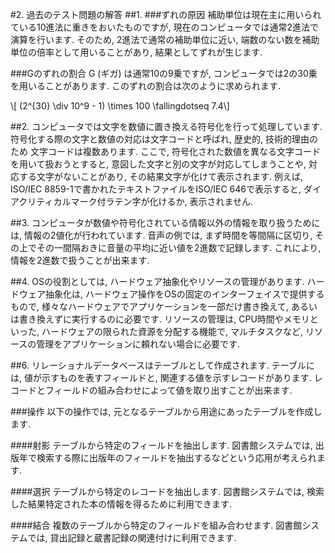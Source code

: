 <script type="text/javascript" async
  src="https://cdn.mathjax.org/mathjax/latest/MathJax.js?config=TeX-MML-AM_CHTML">
</script>

#2. 過去のテスト問題の解答
##1.
###ずれの原因
補助単位は現在主に用いられている10進法に重きをおいたものですが,
現在のコンピュータでは通常2進法で演算を行います. そのため, 2進法で通常の補助単位に近い,
端数のない数を補助単位の倍率として用いることがあり, 結果としてずれが生じます.

###Gのずれの割合
G (ギガ) は通常10の9乗ですが, コンピュータでは2の30乗を用いることがあります.
このずれの割合は次のように求められます.

<p>\[ (2^{30} \div 10^9 - 1) \times 100 \fallingdotseq 7.4\]</p>

##2.
コンピュータでは文字を数値に置き換える符号化を行って処理しています.
符号化する際の文字と数値の対応は文字コードと呼ばれ, 歴史的,
技術的理由のため 文字コードは複数あります. ここで,
符号化された数値を異なる文字コードを用いて扱おうとすると,
意図した文字と別の文字が対応してしまうことや, 対応する文字がないことがあり,
その結果文字が化けて表示されます. 例えば,
ISO/IEC 8859-1で書かれたテキストファイルをISO/IEC 646で表示すると,
ダイアクリティカルマーク付ラテン字が化けるか, 表示されません.

##3.
コンピュータが数値や符号化されている情報以外の情報を取り扱うためには,
情報の2値化が行われています. 音声の例では, まず時間を等間隔に区切り,
その上でその一間隔おきに音量の平均に近い値を2進数で記録します. これにより,
情報を2進数で扱うことが出来ます.

##4.
OSの役割としては, ハードウェア抽象化やリソースの管理があります. ハードウェア抽象化は,
ハードウェア操作をOSの固定のインターフェイスで提供するもので,
様々なハードウェアでアプリケーションを一部だけ書き換えて, あるいは書き換えずに実行するのに必要です.
リソースの管理は, CPU時間やメモリといった, ハードウェアの限られた資源を分配する機能で,
マルチタスクなど, リソースの管理をアプリケーションに頼れない場合に必要です.

##6.
リレーショナルデータベースはテーブルとして作成されます. テーブルには, 値が示すものを表すフィールドと,
関連する値を示すレコードがあります. レコードとフィールドの組み合わせによって値を取り出すことが出来ます.

###操作
以下の操作では, 元となるテーブルから用途にあったテーブルを作成します.

####射影
テーブルから特定のフィールドを抽出します. 図書館システムでは,
出版年で検索する際に出版年のフィールドを抽出するなどという応用が考えられます.

####選択
テーブルから特定のレコードを抽出します. 図書館システムでは,
検索した結果特定された本の情報を得るために利用できます.

####結合
複数のテーブルから特定のフィールドを組み合わせます. 図書館システムでは,
貸出記録と蔵書記録の関連付けに利用できます.
